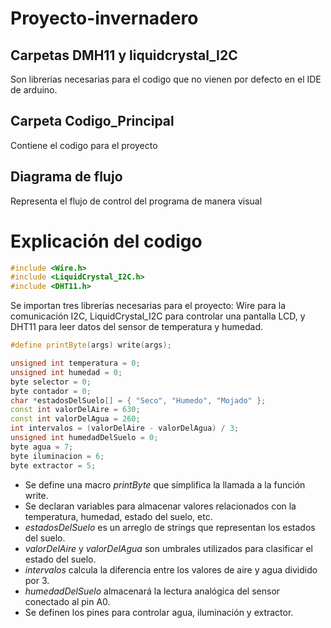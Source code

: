 # Proyecto-invernadero
## Carpetas DMH11 y liquidcrystal_I2C
Son librerias necesarias para el codigo que no vienen por defecto en el IDE de arduino.
## Carpeta Codigo_Principal
Contiene el codigo para el proyecto
## Diagrama de flujo
Representa el flujo de control del programa de manera visual 
# Explicación del codigo
``` cpp
#include <Wire.h>
#include <LiquidCrystal_I2C.h>
#include <DHT11.h>
```
Se importan tres librerías necesarias para el proyecto: Wire para la comunicación I2C, LiquidCrystal_I2C para controlar una pantalla LCD, y DHT11 para leer datos del sensor de temperatura y humedad.
``` cpp
#define printByte(args) write(args);

unsigned int temperatura = 0;
unsigned int humedad = 0;
byte selector = 0;
byte contador = 0;
char *estadosDelSuelo[] = { "Seco", "Humedo", "Mojado" };
const int valorDelAire = 630;
const int valorDelAgua = 260;
int intervalos = (valorDelAire - valorDelAgua) / 3;
unsigned int humedadDelSuelo = 0;
byte agua = 7;
byte iluminacion = 6;
byte extractor = 5;
```
* Se define una macro *printByte* que simplifica la llamada a la función write.
* Se declaran variables para almacenar valores relacionados con la temperatura, humedad, estado del suelo, etc.
* *estadosDelSuelo* es un arreglo de strings que representan los estados del suelo.
* *valorDelAire* y *valorDelAgua* son umbrales utilizados para clasificar el estado del suelo.
* *intervalos* calcula la diferencia entre los valores de aire y agua dividido por 3.
* *humedadDelSuelo* almacenará la lectura analógica del sensor conectado al pin A0.
* Se definen los pines para controlar agua, iluminación y extractor.
